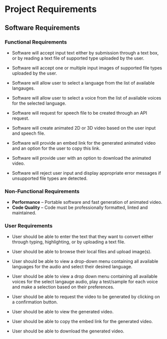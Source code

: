 # **Project Requirements**

## **Software Requirements**

### **Functional Requirements**

- Software will accept input text either by submission through a text box, or by reading a text file of supported type uploaded by the user.

- Software will accept one or multiple input images of supported file types uploaded by the user.

- Software will allow user to select a language from the list of available langauges.

- Software will allow user to select a voice from the list of available voices for the selected language.

- Software will request for speech file to be created through an API request.

- Software will create animated 2D or 3D video based on the user input and speech file.

- Software will provide an embed link for the generated animated video and an option for the user to copy this link.

- Software will provide user with an option to download the animated video.

- Software will reject user input and display appropriate error messages if unsupported file types are detected.


### **Non-Functional Requirements**

- **Performance** – Portable software and fast generation of animated video.
- **Code Quality** – Code must be professionally formatted, linted and maintained.


### **User Requirements**

- User should be able to enter the text that they want to convert either through typing, highlighting, or by uploading a text file.

- User should be able to browse their local files and upload image(s).

- User should be able to view a drop-down menu containing all available languages for the audio and select their desired language.

- User should be able to view a drop down menu containing all available voices for the select langauge audio, play a test/sample for each voice and make a selection based on their preferences.

- User should be able to request the video to be generated by clicking on a confirmation button.

- User should be able to view the generated video.

- User should be able to copy the embed link for the generated video.

- User should be able to download the generated video.